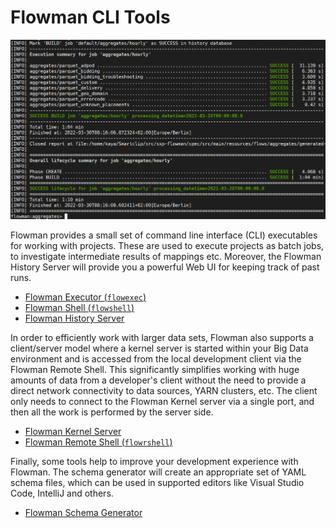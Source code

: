 # Flowman CLI Tools

![Flowman Shell in Action](../images/console-01.png)

Flowman provides a small set of command line interface (CLI) executables for working with projects. These are used
to execute projects as batch jobs, to investigate intermediate results of mappings etc. Moreover, the Flowman History
Server will provide you a powerful Web UI for keeping track of past runs.

* [Flowman Executor (`flowexec`)](flowexec/index.md)
* [Flowman Shell (`flowshell`)](flowshell/index.md)
* [Flowman History Server](history-server.md)
 
In order to efficiently work with larger data sets, Flowman also supports a client/server model where a kernel server
is started within your Big Data environment and is accessed from the local development client via the Flowman Remote
Shell. This significantly simplifies working with huge amounts of data from a developer's client without the need
to provide a direct network connectivity to data sources, YARN clusters, etc. The client only needs to connect to
the Flowman Kernel server via a single port, and then all the work is performed by the server side.
* [Flowman Kernel Server](flowman-kernel/index.md)
* [Flowman Remote Shell (`flowrshell`)](flowrshell/index.md)
 
Finally, some tools help to improve your development experience with Flowman. The schema generator will create an
appropriate set of YAML schema files, which can be used in supported editors like Visual Studio Code, IntelliJ and
others.
* [Flowman Schema Generator](schema.md)
